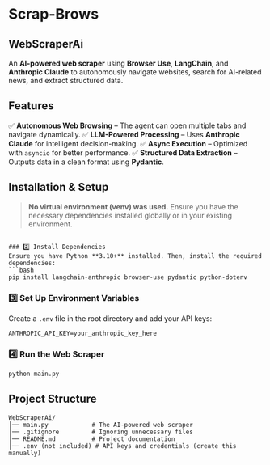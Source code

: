 # Scrap-Brows

## WebScraperAi

An **AI-powered web scraper** using **Browser Use**, **LangChain**, and **Anthropic Claude** to autonomously navigate websites, search for AI-related news, and extract structured data.

## Features

✅ **Autonomous Web Browsing** – The agent can open multiple tabs and navigate dynamically.
✅ **LLM-Powered Processing** – Uses **Anthropic Claude** for intelligent decision-making.
✅ **Async Execution** – Optimized with `asyncio` for better performance.
✅ **Structured Data Extraction** – Outputs data in a clean format using **Pydantic**.

## Installation & Setup

> **No virtual environment (venv) was used.** Ensure you have the necessary dependencies installed globally or in your existing environment.

````

### 2️⃣ Install Dependencies
Ensure you have Python **3.10+** installed. Then, install the required dependencies:
```bash
pip install langchain-anthropic browser-use pydantic python-dotenv
````

### 3️⃣ Set Up Environment Variables

Create a `.env` file in the root directory and add your API keys:

```
ANTHROPIC_API_KEY=your_anthropic_key_here
```

### 4️⃣ Run the Web Scraper

```bash
python main.py
```

## Project Structure

```
WebScraperAi/
│── main.py            # The AI-powered web scraper
│── .gitignore         # Ignoring unnecessary files
│── README.md          # Project documentation
│── .env (not included) # API keys and credentials (create this manually)
```
